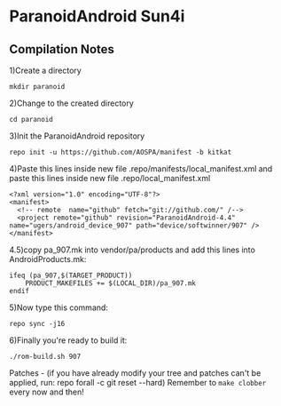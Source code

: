 ParanoidAndroid Sun4i
====================================


Compilation Notes
--------------

1)Create a directory

	mkdir paranoid

2)Change to the created directory

	cd paranoid

3)Init the ParanoidAndroid repository

	repo init -u https://github.com/AOSPA/manifest -b kitkat

4)Paste this lines inside new file .repo/manifests/local_manifest.xml
and paste this lines inside new file .repo/local_manifest.xml

	<?xml version="1.0" encoding="UTF-8"?>
	<manifest>
	  <!-- remote  name="github" fetch="git://github.com/" /-->
	  <project remote="github" revision="ParanoidAndroid-4.4" name="ugers/android_device_907" path="device/softwinner/907" />
	</manifest>

4.5)copy pa_907.mk into vendor/pa/products and add this lines into AndroidProducts.mk:

	ifeq (pa_907,$(TARGET_PRODUCT))
    	PRODUCT_MAKEFILES += $(LOCAL_DIR)/pa_907.mk
	endif

5)Now type this command:

	repo sync -j16


6)Finally you're ready to build it:

	./rom-build.sh 907

Patches - (if you have already modify your tree and patches can't be applied, run: repo forall -c git reset --hard)
Remember to `make clobber` every now and then!
